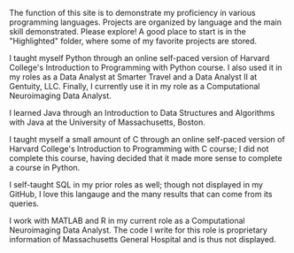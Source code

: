 The function of this site is to demonstrate my proficiency in various programming languages.
Projects are organized by language and the main skill demonstrated.
Please explore!
A good place to start is in the "Highlighted" folder, where some of my favorite projects are stored.

I taught myself Python through an online self-paced version of Harvard College's Introduction to Programming with Python course. I also used it in my roles as a Data Analyst at Smarter Travel and a Data Analyst II at Gentuity, LLC. Finally, I currently use it in my role as a Computational Neuroimaging Data Analyst. 

I learned Java through an Introduction to Data Structures and Algorithms with Java at the University of Massachusetts, Boston. 

I taught myself a small amount of C through an online self-paced version of Harvard College's Introduction to Programming with C course; I did not complete this course, having decided that it made more sense to complete a course in Python.

I self-taught SQL in my prior roles as well; though not displayed in my GitHub, I love this langauge and the many results that can come from its queries.

I work with MATLAB and R in my current role as a Computational Neuroimaging Data Analyst. The code I write for this role is proprietary information of Massachusetts General Hospital and is thus not displayed. 

